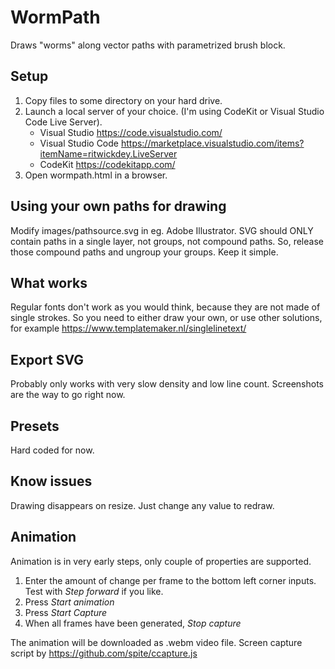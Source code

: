 # WormPath
 Draws "worms" along vector paths with parametrized brush block.

## Setup
 1. Copy files to some directory on your hard drive. 
 2. Launch a local server of your choice. (I'm using CodeKit or Visual Studio Code Live Server). 
    - Visual Studio https://code.visualstudio.com/  
    - Visual Studio Code https://marketplace.visualstudio.com/items?itemName=ritwickdey.LiveServer
    - CodeKit https://codekitapp.com/
 3. Open wormpath.html in a browser.

## Using your own paths for drawing 
 Modify images/pathsource.svg in eg. Adobe Illustrator. SVG should ONLY contain paths in a single layer, not groups, not compound paths. So, release those compound paths and ungroup your groups. Keep it simple.

## What works
 Regular fonts don't work as you would think, because they are not made of single strokes. So you need to either draw your own, or use other solutions, for example https://www.templatemaker.nl/singlelinetext/

## Export SVG
 Probably only works with very slow density and low line count. Screenshots are the way to go right now.

## Presets
 Hard coded for now.

## Know issues
 Drawing disappears on resize. Just change any value to redraw.

## Animation
 Animation is in very early steps, only couple of properties are supported. 
 1. Enter the amount of change per frame to the bottom left corner inputs. Test with *Step forward* if you like.
 2. Press *Start animation*
 3. Press *Start Capture*
 4. When all frames have been generated, *Stop capture*

 The animation will be downloaded as .webm video file.
 Screen capture script by https://github.com/spite/ccapture.js
